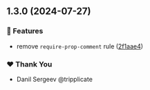 ## 1.3.0 (2024-07-27)


### 🚀 Features

- remove `require-prop-comment` rule ([2f1aae4](https://github.com/tripplicate/configs/commit/2f1aae4))


### ❤️  Thank You

- Danil Sergeev @tripplicate